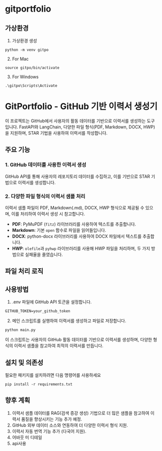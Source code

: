 # gitportfolio
 
## 가상환경
1. 가상환경 생성
```
python -m venv gitpo
```
2.  For Mac 
```
source gitpo/bin/activate
```
3. For Windows
```
.\gitpo\Scripts\Activate
```

# GitPortfolio - GitHub 기반 이력서 생성기

이 프로젝트는 GitHub에서 사용자의 활동 데이터를 기반으로 이력서를 생성하는 도구입니다. FastAPI와 LangChain, 다양한 파일 형식(PDF, Markdown, DOCX, HWP)을 지원하며, STAR 기법을 사용하여 이력서를 작성합니다.

## 주요 기능

### 1. GitHub 데이터를 사용한 이력서 생성
GitHub API를 통해 사용자의 레포지토리 데이터를 수집하고, 이를 기반으로 STAR 기법으로 이력서를 생성합니다.

### 2. 다양한 파일 형식의 이력서 샘플 처리
이력서 샘플 파일이 PDF, Markdown(.md), DOCX, HWP 형식으로 제공될 수 있으며, 이를 처리하여 이력서 생성 시 참고합니다.

- **PDF**: PyMuPDF (`fitz`) 라이브러리를 사용하여 텍스트를 추출합니다.
- **Markdown**: 기본 `open` 함수로 파일을 읽어들입니다.
- **DOCX**: python-docx 라이브러리를 사용하여 DOCX 파일에서 텍스트를 추출합니다.
- **HWP**: `olefile`과 `pyhwp` 라이브러리를 사용해 HWP 파일을 처리하며, 두 가지 방법으로 실패율을 줄였습니다.

## 파일 처리 로직

## 사용방법
1. .env 파일에 GitHub API 토큰을 설정합니다.
```
GITHUB_TOKEN=your_github_token
```
2. 메인 스크립트를 실행하여 이력서를 생성하고 파일로 저장합니다.
```
python main.py
```
이 스크립트는 사용자의 GitHub 활동 데이터를 기반으로 이력서를 생성하며, 다양한 형식의 이력서 샘플을 참고하여 최적의 이력서를 만듭니다.

## 설치 및 의존성
필요한 패키지를 설치하려면 다음 명령어를 사용하세요
```
pip install -r requirements.txt
```

## 향후 계획 
1. 이력서 샘플 데이터를 RAG(검색 증강 생성) 기법으로 더 많은 샘플을 참고하여 이력서 품질을 향상시키는 기능 추가 예정.
2. GitHub 외부 데이터 소스와 연동하여 더 다양한 이력서 형식 지원.
3. 이력서 자동 번역 기능 추가 (다국어 지원).
4. 어바웃 미 디테일
5. api사용
